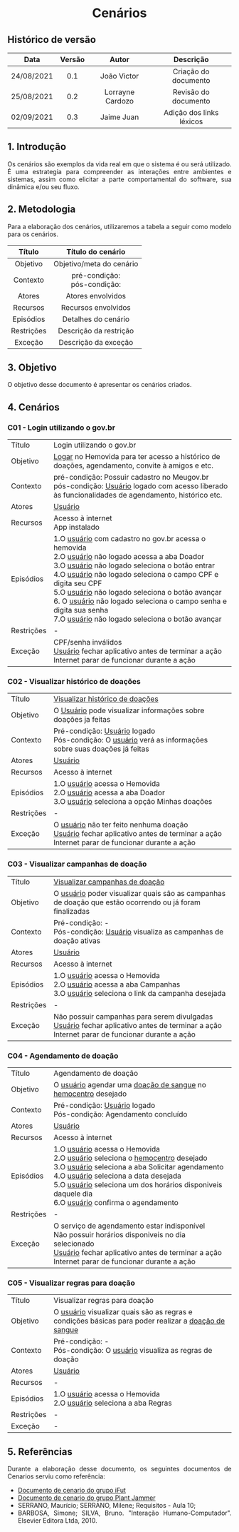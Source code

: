 # <center> Cenários


## Histórico de versão
| Data | Versão | Autor | Descrição |
| :-:|:-:|:-:|:-: |
| 24/08/2021 | 0.1 | João Victor | Criação do documento |
| 25/08/2021 | 0.2 | Lorrayne Cardozo | Revisão do documento |
| 02/09/2021 | 0.3 | Jaime Juan | Adição dos links léxicos |

<div align="justify">

## 1. Introdução
Os cenários são exemplos da vida real em que o sistema é ou será utilizado. É uma estrategia para compreender as interações entre ambientes e sistemas, assim como elicitar a parte comportamental do software, sua dinâmica e/ou seu fluxo.

## 2. Metodologia
Para a elaboração dos cenários, utilizaremos a tabela a seguir como modelo para os cenários.

| Título | Título do cenário |
| :-: | :-: |
| Objetivo | Objetivo/meta do cenário |
| Contexto | pré-condição:</br>pós-condição: |
| Atores | Atores envolvidos |
| Recursos | Recursos envolvidos |
| Episódios | Detalhes do cenário |
| Restrições | Descrição da restrição |
| Exceção | Descrição da exceção |

## 3. Objetivo

O objetivo desse documento é apresentar os cenários criados.

## 4. Cenários

### C01 - Login utilizando o gov.br
| | |
| - | :- |
| Título | Login utilizando o gov.br |
| Objetivo | [Logar](./modelagem/lexico?id=logar) no Hemovida para ter acesso a histórico de doações, agendamento, convite à amigos e etc. |
| Contexto | pré-condição: Possuir cadastro no Meugov.br</br>pós-condição: [Usuário](./modelagem/lexico?id=usuário) logado com acesso liberado às funcionalidades de agendamento, histórico etc. |
| Atores | [Usuário](./modelagem/lexico?id=usuário) |
| Recursos | Acesso à internet</br>App instalado |
| Episódios | 1.O [usuário](./modelagem/lexico?id=usuário) com cadastro no gov.br acessa o hemovida</br>2.O [usuário](./modelagem/lexico?id=usuário) não logado acessa a aba Doador</br>3.O [usuário](./modelagem/lexico?id=usuário) não logado seleciona o botão entrar</br>4.O [usuário](./modelagem/lexico?id=usuário) não logado seleciona o campo CPF e digita seu CPF</br>5.O [usuário](./modelagem/lexico?id=usuário) não logado seleciona o botão avançar</br>6. O [usuário](./modelagem/lexico?id=usuário) não logado seleciona o campo senha e digita sua senha</br>7.O [usuário](./modelagem/lexico?id=usuário) não logado seleciona o botão avançar</br> |
| Restrições | - |
| Exceção | CPF/senha inválidos</br>[Usuário](./modelagem/lexico?id=usuário) fechar aplicativo antes de terminar a ação</br>Internet parar de funcionar durante a ação |

### C02 - Visualizar histórico de doações
| | |
| - | :- |
| Título | [Visualizar histórico de doações](./modelagem/lexico?id=visualizar-histórico-de-doações) |
| Objetivo | O [Usuário](./modelagem/lexico?id=usuário) pode visualizar informações sobre doações ja feitas |
| Contexto | Pré-condição: [Usuário](./modelagem/lexico?id=usuário) logado </br>Pós-condição: O [usuário](./modelagem/lexico?id=usuário) verá as informações sobre suas doações já feitas |
| Atores | [Usuário](./modelagem/lexico?id=usuário) |
| Recursos | Acesso à internet |
| Episódios | 1.O [usuário](./modelagem/lexico?id=usuário) acessa o Hemovida</br>2.O [usuário](./modelagem/lexico?id=usuário) acessa a aba Doador</br>3.O [usuário](./modelagem/lexico?id=usuário) seleciona a opção Minhas doações</br> |
| Restrições | - |
| Exceção | O [usuário](./modelagem/lexico?id=usuário) não ter feito nenhuma doação</br>[Usuário](./modelagem/lexico?id=usuário) fechar aplicativo antes de terminar a ação</br>Internet parar de funcionar durante a ação |

### C03 - Visualizar campanhas de doação
| | |
| - | - |
| Título | [Visualizar campanhas de doação](./modelagem/lexico?id=visualizar-campanhas-de-doações) |
| Objetivo | O [usuário](./modelagem/lexico?id=usuário) poder visualizar quais são as campanhas de doação que estão ocorrendo ou já foram finalizadas |
| Contexto | Pré-condição: - </br>Pós-condição: [Usuário](./modelagem/lexico?id=usuário) visualiza as campanhas de doação ativas |
| Atores | [Usuário](./modelagem/lexico?id=usuário) |
| Recursos | Acesso à internet |
| Episódios | 1.O [usuário](./modelagem/lexico?id=usuário) acessa o Hemovida</br>2.O [usuário](./modelagem/lexico?id=usuário) acessa a aba Campanhas</br>3.O [usuário](./modelagem/lexico?id=usuário) seleciona o link da campanha desejada |
| Restrições | - |
| Exceção | Não possuir campanhas para serem divulgadas</br>[Usuário](./modelagem/lexico?id=usuário) fechar aplicativo antes de terminar a ação</br>Internet parar de funcionar durante a ação |

### C04 - Agendamento de doação
| | |
| - | :- |
| Título | Agendamento de doação |
| Objetivo | O [usuário](./modelagem/lexico?id=usuário) agendar uma [doação de sangue](./modelagem/lexico?id=doação-de-sangue) no [hemocentro](./modelagem/lexico?id=hemocentro) desejado |
| Contexto | Pré-condição: [Usuário](./modelagem/lexico?id=usuário) logado </br>Pós-condição: Agendamento concluído |
| Atores | [Usuário](./modelagem/lexico?id=usuário) |
| Recursos | Acesso à internet |
| Episódios | 1.O [usuário](./modelagem/lexico?id=usuário) acessa o Hemovida</br>2.O [usuário](./modelagem/lexico?id=usuário) seleciona o [hemocentro](./modelagem/lexico?id=hemocentro) desejado</br>3.O [usuário](./modelagem/lexico?id=usuário) seleciona a aba Solicitar agendamento</br>4.O [usuário](./modelagem/lexico?id=usuário) seleciona a data desejada</br>5.O [usuário](./modelagem/lexico?id=usuário) seleciona um dos horários disponiveis daquele dia</br>6.O [usuário](./modelagem/lexico?id=usuário) confirma o agendamento   |
| Restrições | - |
| Exceção | O serviço de agendamento estar indisponível</br>Não possuir horários disponiveis no dia selecionado</br>[Usuário](./modelagem/lexico?id=usuário) fechar aplicativo antes de terminar a ação</br>Internet parar de funcionar durante a ação |

### C05 - Visualizar regras para doação
| | |
| - | :- |
| Título | Visualizar regras para doação |
| Objetivo | O [usuário](./modelagem/lexico?id=usuário) visualizar quais são as regras e condições básicas para poder realizar a [doação de sangue](./modelagem/lexico?id=doação-de-sangue) |
| Contexto | Pré-condição: - </br>Pós-condição: O [usuário](./modelagem/lexico?id=usuário) visualiza as regras de doação |
| Atores | [Usuário](./modelagem/lexico?id=usuário) |
| Recursos | - |
| Episódios | 1.O [usuário](./modelagem/lexico?id=usuário) acessa o Hemovida</br>2.O [usuário](./modelagem/lexico?id=usuário) seleciona a aba Regras |
| Restrições | - |
| Exceção | - |

## 5. Referências

Durante a elaboração desse documento, os seguintes documentos de Cenarios serviu como referência:

- [Documento de cenario do grupo iFut](https://requisitos-de-software.github.io/2020.1-iFut/modelagem/cenarios/cenariosTotais/)
- [Documento de cenario do grupo Plant Jammer](https://requisitos-de-software.github.io/2020.2-PlantJammer/#/pages/ponto_de_controle_3/cenarios)
- SERRANO, Maurício; SERRANO, Milene; Requisitos - Aula 10;
- BARBOSA, Simone; SILVA, Bruno. "Interação Humano-Computador". Elsevier Editora Ltda, 2010.


</div> 